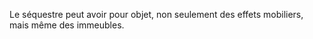   
 Le séquestre peut avoir pour objet, non seulement des effets mobiliers, mais même des immeubles.  

  
